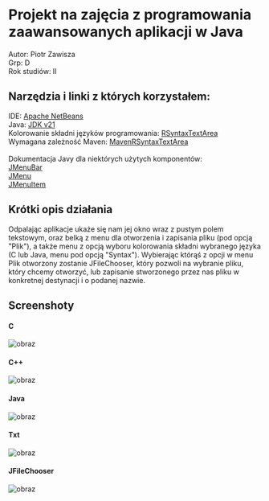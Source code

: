 # Projekt na zajęcia z programowania zaawansowanych aplikacji w Java
Autor: Piotr Zawisza</br>
Grp: D</br>
Rok studiów: II 
## Narzędzia i linki z których korzystałem:
IDE: <a href="https://netbeans.apache.org/front/main/index.html">Apache NetBeans</a></br>
Java:  <a href="https://adoptium.net/">JDK v21</a></br>
Kolorowanie składni języków programowania: <a href="https://github.com/bobbylight/RSyntaxTextArea?tab=readme-ov-file">RSyntaxTextArea</a></br> 
Wymagana zależność Maven: <a href="https://central.sonatype.com/artifact/com.fifesoft/rsyntaxtextarea">MavenRSyntaxTextArea</a></br></br>
Dokumentacja Javy dla niektórych użytych komponentów: </br>
<a href="https://docs.oracle.com/javase/8/docs/api/javax/swing/JMenuBar.html">JMenuBar</a></br>
<a href="https://docs.oracle.com/javase/8/docs/api/javax/swing/JMenu.html">JMenu</a></br>
<a href="https://docs.oracle.com/javase%2F8%2Fdocs%2Fapi%2F%2F/javax/swing/JMenuItem.html">JMenuItem</a></br>

## Krótki opis działania
Odpalając aplikacje ukaże się nam jej okno  wraz z pustym polem tekstowym, oraz belką z menu dla otworzenia i zapisania pliku (pod opcją "Plik"), a także menu z opcją wyboru kolorowania składni wybranego języka (C lub Java, menu pod opcją "Syntax"). Wybierając którąś z opcji w menu Plik otworzony zostanie JFileChooser, który pozwoli na wybranie pliku, który chcemy otworzyć, lub zapisanie stworzonego przez nas pliku w konkretnej destynacji i o podanej nazwie.

## Screenshoty
####  C </br>
![obraz](https://github.com/ptrZawisza/java-wsb/assets/143951083/4080c174-8e7f-49c1-be8d-6667526899b0)
 </br>

#### C++ </br> 
![obraz](https://github.com/ptrZawisza/java-wsb/assets/143951083/4d8537ff-6a81-4696-8648-e8b8da05b594)

#### Java </br>
![obraz](https://github.com/ptrZawisza/java-wsb/assets/143951083/0538c6ed-7426-4853-81fc-5662549e3f7a)
</br>

#### Txt
![obraz](https://github.com/ptrZawisza/java-wsb/assets/143951083/c390d28e-2552-4e22-9a4f-013254a281a4)
</br>

#### JFileChooser 
![obraz](https://github.com/ptrZawisza/java-wsb/assets/143951083/4f2d973f-6199-4ff3-b839-8aed1a092737)

